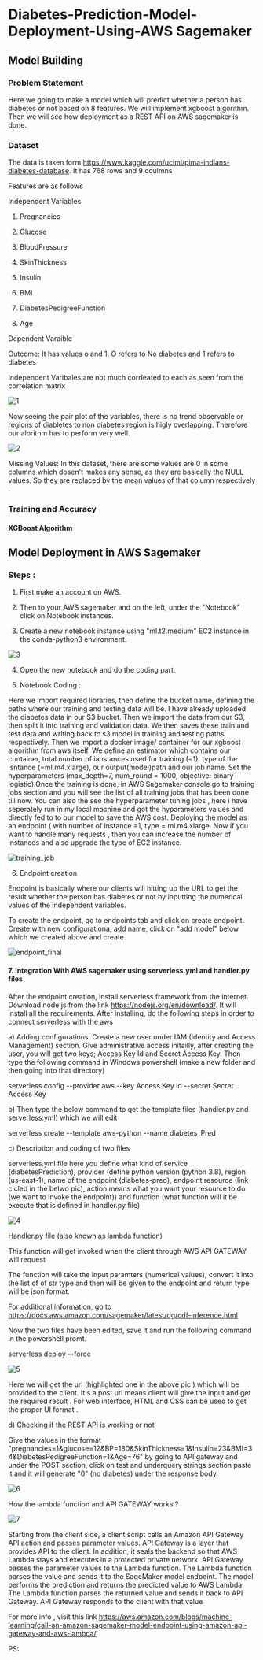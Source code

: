 # Diabetes-Prediction-Model-Deployment-Using-AWS Sagemaker


## Model Building 

### Problem Statement

Here we going to make a model which will predict whether a person has diabetes or not based on 8 features. We will implement xgboost algorithm. Then we will see how deployment as a REST API on AWS sagemaker is done.

### Dataset 

The data is taken form https://www.kaggle.com/uciml/pima-indians-diabetes-database. It has 768 rows and 9 coulmns

Features are as follows 

Independent Variables 
1. Pregnancies	

2. Glucose

3. BloodPressure

4. SkinThickness

5. Insulin

6. BMI	

7. DiabetesPedigreeFunction

8. Age

Dependent Varaible 

Outcome: It has values o and 1. O refers to No diabetes and 1 refers to diabetes 

Independent Varibales are not much corrleated to each as seen from the correlation matrix

![1](https://user-images.githubusercontent.com/36281158/92333493-83375b00-f0a3-11ea-9801-44433a076f77.PNG)

Now seeing the pair plot of the variables, there is no trend observable or regions of diabletes to non diabetes region is higly overlapping. Therefore our alorithm has to perform very well.

![2](https://user-images.githubusercontent.com/36281158/92333617-94cd3280-f0a4-11ea-9aa1-443e92c48ad1.png)

Missing Values: In this dataset, there are some values are 0 in some columns which dosen't makes any sense, as they are basically the NULL values. So they are replaced by the mean values of that column respectively .


### Training and Accuracy 

#### XGBoost Algorithm 











## Model Deployment in AWS Sagemaker 


### Steps :

1. First make an account on AWS.

2. Then to your AWS sagemaker and on the left, under the "Notebook" click on Notebook instances.

3. Create a new notebook instance using "ml.t2.medium" EC2 instance in the conda-python3 environment.

![3](https://user-images.githubusercontent.com/36281158/92393611-c6dea300-f13d-11ea-9b22-930f19f1ecbf.PNG)

4. Open the new notebook and do the coding part.

5. Notebook Coding :

Here we import required libraries, then define the bucket name, defining the paths where our training and testing data will be. I have already uploaded the diabetes data in our S3 bucket. Then we import the data from our S3, then split it into training and validation data. We then saves these train and test data and writing back to s3 model in training and testing paths respectively. Then we import a docker image/ container for our xgboost algorithm from aws itself. We define an estimator which contains our container, total number of ianstances used for training (=1), type of the isntance (=ml.m4.xlarge), our output(model)path and our job name. Set the hyperparameters (max_depth=7, num_round = 1000, objective: binary logistic).Once the training is done, in AWS Sagemaker console go to training jobs section and you will see the list of all training jobs that has been done till now. You can also the see the hyperparameter tuning jobs , here i have seperately run in my local machine and got the hyparameters values and directly fed to to our model to save the AWS cost. Deploying the model as an endpoint ( with number of instance =1, type = ml.m4.xlarge. Now if you want to handle many requests , then you can increase the number of instances and also upgrade the type of EC2 instance. 

![training_job](https://user-images.githubusercontent.com/36281158/92396633-f6dc7500-f142-11ea-82b2-af2aa7e6230a.PNG)


6. Endpoint creation

Endpoint is basically where our clients will hitting up the URL to get the result whether the person has diabetes or not by inputting the numerical values of the independent variables. 

To create the endpoint, go to endpoints tab and click on create endpoint. Create with new configurationa, add name, click on "add model" below which we created above and create. 

![endpoint_final](https://user-images.githubusercontent.com/36281158/92411083-13d57000-f164-11ea-9a3e-6650f4837c72.PNG)

#### 7. Integration With AWS sagemaker using serverless.yml and handler.py files    

After the endpoint creation, install serverless framework from the internet. Download node.js from the link https://nodejs.org/en/download/. It will install all the requirements. After installing, do the following steps in order to connect serverless with the aws 

a) Adding configurations. Create a new user under IAM (Identity and Access Management) section. Give administrative access initailly, after creating the user, you will get two keys; Access Key Id and Secret Access Key. Then type the following command in Windows powershell (make  a new folder and then going into that directory)

serverless config --provider aws --key Access Key Id --secret Secret Access Key 

b) Then type the below command to get the template files (handler.py and serverless.yml) which we will edit

serverless create --template aws-python --name diabetes_Pred

c) Description and coding of two files 

serverless.yml file
here you define what kind of service (diabetesPrediction), provider (define python version (python 3.8), region (us-east-1), name of the endpoint (diabetes-pred), endpoint resource (link cicled in the belwo pic), action means what you want your resource to do (we want to invoke the endpoint)) and function (what function will it be execute that is defined in handler.py file)

![4](https://user-images.githubusercontent.com/36281158/92412562-f5727300-f169-11ea-85c3-130f79d62f69.PNG)

Handler.py file  (also known as lambda function) 

This function will get invoked when the client through AWS API GATEWAY will request 

The function will take the input paramters (numerical values), convert it into the list of of str type and then will be given to the endpoint and return type will be json format. 

For additional information, go to https://docs.aws.amazon.com/sagemaker/latest/dg/cdf-inference.html

Now the two files have been edited, save it and run the following command in the powershell promt. 

serverless deploy --force

![5](https://user-images.githubusercontent.com/36281158/92414454-e5f72800-f171-11ea-927b-351e695cf606.PNG)

Here we will get the url (highlighted one in the above pic ) which will be provided to the client. It s a post url means client will give the input and get the required result . For web interface, HTML and CSS can be used to get the proper UI format .

d) Checking if the REST API is working or not 

Give the values in the format "pregnancies=1&glucose=12&BP=180&SkinThickness=1&Insulin=23&BMI=34&DiabetesPedigreeFunction=1&Age=76" by going to API gateway and under the POST section, click on test and underquery strings section paste it and it will generate "0" (no diabetes) under the response body.

![6](https://user-images.githubusercontent.com/36281158/92414623-abda5600-f172-11ea-957e-38514359efd7.PNG)

How the lambda function and API GATEWAY works ?

![7](https://user-images.githubusercontent.com/36281158/92414820-96196080-f173-11ea-905f-e6a162e8b577.PNG)

 Starting from the client side, a client script calls an Amazon API Gateway API action and passes parameter values. API Gateway is a layer that provides API to the client. In addition, it seals the backend so that AWS Lambda stays and executes in a protected private network. API Gateway passes the parameter values to the Lambda function. The Lambda function parses the value and sends it to the SageMaker model endpoint. The model performs the prediction and returns the predicted value to AWS Lambda. The Lambda function parses the returned value and sends it back to API Gateway. API Gateway responds to the client with that value
 
 For more info , visit this link https://aws.amazon.com/blogs/machine-learning/call-an-amazon-sagemaker-model-endpoint-using-amazon-api-gateway-and-aws-lambda/
 
 PS: 







